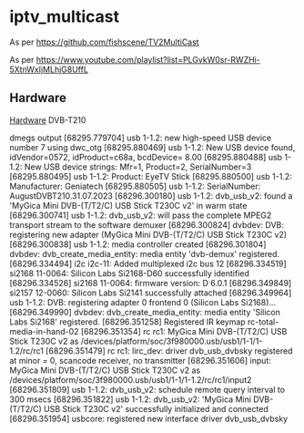 # iptv_multicast
As per https://github.com/fishscene/TV2MultiCast

As per https://www.youtube.com/playlist?list=PLGvkW0sr-RWZHi-5XtnWxIjMLhjG8UffL

## Hardware
[Hardware](https://www.amazon.com.au/dp/B008D8K50Q)
DVB-T210 

dmegs output
[68295.779704] usb 1-1.2: new high-speed USB device number 7 using dwc_otg
[68295.880469] usb 1-1.2: New USB device found, idVendor=0572, idProduct=c68a, bcdDevice= 8.00
[68295.880488] usb 1-1.2: New USB device strings: Mfr=1, Product=2, SerialNumber=3
[68295.880495] usb 1-1.2: Product: EyeTV Stick
[68295.880500] usb 1-1.2: Manufacturer: Geniatech
[68295.880505] usb 1-1.2: SerialNumber: AugustDVBT210.31.07.2023
[68296.300180] usb 1-1.2: dvb_usb_v2: found a 'MyGica Mini DVB-(T/T2/C) USB Stick T230C v2' in warm state
[68296.300741] usb 1-1.2: dvb_usb_v2: will pass the complete MPEG2 transport stream to the software demuxer
[68296.300824] dvbdev: DVB: registering new adapter (MyGica Mini DVB-(T/T2/C) USB Stick T230C v2)
[68296.300838] usb 1-1.2: media controller created
[68296.301804] dvbdev: dvb_create_media_entity: media entity 'dvb-demux' registered.
[68296.334494] i2c i2c-11: Added multiplexed i2c bus 12
[68296.334519] si2168 11-0064: Silicon Labs Si2168-D60 successfully identified
[68296.334526] si2168 11-0064: firmware version: D 6.0.1
[68296.349849] si2157 12-0060: Silicon Labs Si2141 successfully attached
[68296.349964] usb 1-1.2: DVB: registering adapter 0 frontend 0 (Silicon Labs Si2168)...
[68296.349990] dvbdev: dvb_create_media_entity: media entity 'Silicon Labs Si2168' registered.
[68296.351258] Registered IR keymap rc-total-media-in-hand-02
[68296.351354] rc rc1: MyGica Mini DVB-(T/T2/C) USB Stick T230C v2 as /devices/platform/soc/3f980000.usb/usb1/1-1/1-1.2/rc/rc1
[68296.351479] rc rc1: lirc_dev: driver dvb_usb_dvbsky registered at minor = 0, scancode receiver, no transmitter
[68296.351606] input: MyGica Mini DVB-(T/T2/C) USB Stick T230C v2 as /devices/platform/soc/3f980000.usb/usb1/1-1/1-1.2/rc/rc1/input2
[68296.351809] usb 1-1.2: dvb_usb_v2: schedule remote query interval to 300 msecs
[68296.351822] usb 1-1.2: dvb_usb_v2: 'MyGica Mini DVB-(T/T2/C) USB Stick T230C v2' successfully initialized and connected
[68296.351954] usbcore: registered new interface driver dvb_usb_dvbsky
